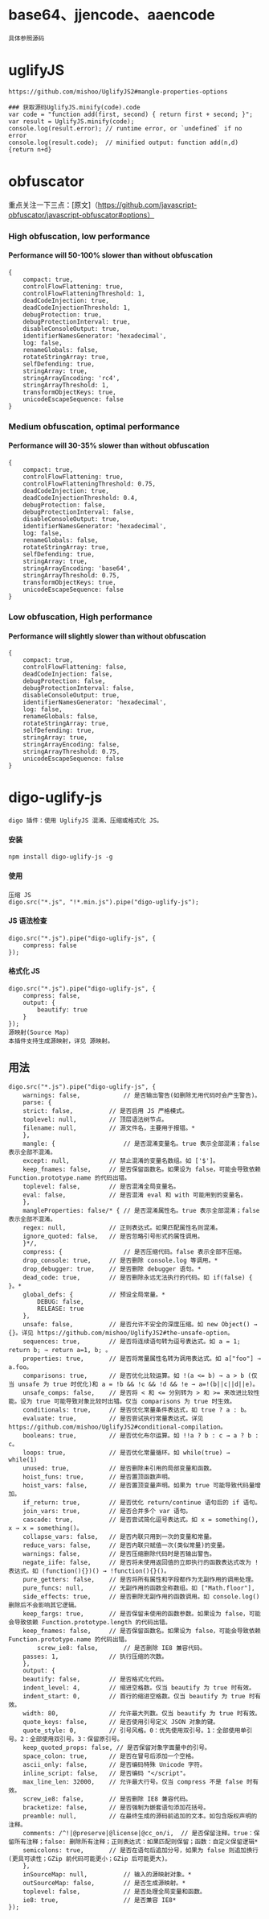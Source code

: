 # base64、jjencode、aaencode
	具体参照源码
# uglifyJS
	https://github.com/mishoo/UglifyJS2#mangle-properties-options

	### 获取源码UglifyJS.minify(code).code
	var code = "function add(first, second) { return first + second; }";
	var result = UglifyJS.minify(code);
	console.log(result.error); // runtime error, or `undefined` if no error
	console.log(result.code);  // minified output: function add(n,d){return n+d}
# obfuscator 
重点关注一下三点：[原文]（https://github.com/javascript-obfuscator/javascript-obfuscator#options）
### High obfuscation, low performance
#### Performance will 50-100% slower than without obfuscation

	{
	    compact: true,
	    controlFlowFlattening: true,
	    controlFlowFlatteningThreshold: 1,
	    deadCodeInjection: true,
	    deadCodeInjectionThreshold: 1,
	    debugProtection: true,
	    debugProtectionInterval: true,
	    disableConsoleOutput: true,
	    identifierNamesGenerator: 'hexadecimal',
	    log: false,
	    renameGlobals: false,
	    rotateStringArray: true,
	    selfDefending: true,
	    stringArray: true,
	    stringArrayEncoding: 'rc4',
	    stringArrayThreshold: 1,
	    transformObjectKeys: true,
	    unicodeEscapeSequence: false
	}
### Medium obfuscation, optimal performance
#### Performance will 30-35% slower than without obfuscation

	{
	    compact: true,
	    controlFlowFlattening: true,
	    controlFlowFlatteningThreshold: 0.75,
	    deadCodeInjection: true,
	    deadCodeInjectionThreshold: 0.4,
	    debugProtection: false,
	    debugProtectionInterval: false,
	    disableConsoleOutput: true,
	    identifierNamesGenerator: 'hexadecimal',
	    log: false,
	    renameGlobals: false,
	    rotateStringArray: true,
	    selfDefending: true,
	    stringArray: true,
	    stringArrayEncoding: 'base64',
	    stringArrayThreshold: 0.75,
	    transformObjectKeys: true,
	    unicodeEscapeSequence: false
	}
### Low obfuscation, High performance
#### Performance will slightly slower than without obfuscation

	{
	    compact: true,
	    controlFlowFlattening: false,
	    deadCodeInjection: false,
	    debugProtection: false,
	    debugProtectionInterval: false,
	    disableConsoleOutput: true,
	    identifierNamesGenerator: 'hexadecimal',
	    log: false,
	    renameGlobals: false,
	    rotateStringArray: true,
	    selfDefending: true,
	    stringArray: true,
	    stringArrayEncoding: false,
	    stringArrayThreshold: 0.75,
	    unicodeEscapeSequence: false
	}

# digo-uglify-js
 	digo 插件：使用 UglifyJS 混淆、压缩或格式化 JS。

#### 安装
	npm install digo-uglify-js -g
#### 使用
	压缩 JS
	digo.src("*.js", "!*.min.js").pipe("digo-uglify-js");
#### JS 语法检查
	digo.src("*.js").pipe("digo-uglify-js", {
		compress: false
	});
#### 格式化 JS
	digo.src("*.js").pipe("digo-uglify-js", {
		compress: false,
		output: {
			beautify: true
		}
	});
	源映射(Source Map)
	本插件支持生成源映射，详见 源映射。

## 用法
	digo.src("*.js").pipe("digo-uglify-js", {
	    warnings: false,            // 是否输出警告(如删除无用代码时会产生警告)。
	    parse: {
		strict: false,          // 是否启用 JS 严格模式。
		toplevel: null,         // 顶层语法树节点。
		filename: null,         // 源文件名，主要用于报错。*
	    },
	    mangle: {                   // 是否混淆变量名。true 表示全部混淆；false 表示全部不混淆。
		except: null,           // 禁止混淆的变量名数组。如 ['$']。
		keep_fnames: false,     // 是否保留函数名。如果设为 false，可能会导致依赖 Function.prototype.name 的代码出错。
		toplevel: false,        // 是否混淆全局变量名。
		eval: false,            // 是否混淆 eval 和 with 可能用到的变量名。
	    },
	    mangleProperties: false/* { // 是否混淆属性名。true 表示全部混淆；false 表示全部不混淆。
		regex: null,            // 正则表达式。如果匹配属性名则混淆。
		ignore_quoted: false,   // 是否忽略引号形式的属性调用。
	    }*/,
	    compress: {                 // 是否压缩代码。false 表示全部不压缩。
		drop_console: true,     // 是否删除 console.log 等调用。*
		drop_debugger: true,    // 是否删除 debugger 语句。*
		dead_code: true,        // 是否删除永远无法执行的代码。如 if(false) { }。*
		global_defs: {          // 预设全局常量。*
		    DEBUG: false,
		    RELEASE: true
		},
		unsafe: false,          // 是否允许不安全的深度压缩。如 new Object() → {}。详见 https://github.com/mishoo/UglifyJS2#the-unsafe-option。
		sequences: true,        // 是否将连续语句转为逗号表达式。如 a = 1; return b; → return a=1, b; 。
		properties: true,       // 是否将常量属性名转为调用表达式。如 a["foo"] → a.foo。
		comparisons: true,      // 是否优化比较运算。如 !(a <= b) → a > b (仅当 unsafe 为 true 时优化)和 a = !b && !c && !d && !e → a=!(b||c||d||e)。
		unsafe_comps: false,    // 是否将 < 和 <= 分别转为 > 和 >= 来改进比较性能。设为 true 可能导致对象比较时出错。仅当 comparisons 为 true 时生效。
		conditionals: true,     // 是否优化常量条件表达式，如 true ? a : b。
		evaluate: true,         // 是否尝试执行常量表达式。详见 https://github.com/mishoo/UglifyJS2#conditional-compilation。
		booleans: true,         // 是否优化布尔运算。如 !!a ? b : c → a ? b : c。
		loops: true,            // 是否优化常量循环。如 while(true) → while(1)
		unused: true,           // 是否删除未引用的局部变量和函数。
		hoist_funs: true,       // 是否置顶函数声明。
		hoist_vars: false,      // 是否置顶变量声明。如果为 true 可能导致代码量增加。
		if_return: true,        // 是否优化 return/continue 语句后的 if 语句。 
		join_vars: true,        // 是否合并多个 var 语句。
		cascade: true,          // 是否尝试简化逗号表达式。如 x = something(), x → x = something()。
		collapse_vars: false,   // 是否内联只用到一次的变量和常量。
		reduce_vars: false,     // 是否内联只赋值一次(类似常量)的变量。
		warnings: false,        // 是否压缩删除代码时是否输出警告。
		negate_iife: false,     // 是否将未使用返回值的立即执行的函数表达式改为 ! 表达式。如 (function(){})() → !function(){}()。
		pure_getters: false,    // 是否将所有属性和字段都作为无副作用的调用处理。
		pure_funcs: null,       // 无副作用的函数全称数组。如 ["Math.floor"],
		side_effects: true,     // 是否删除无副作用的函数调用。如 console.log() 删除后不会影响其它逻辑。
		keep_fargs: true,       // 是否保留未使用的函数参数。如果设为 false，可能会导致依赖 Function.prototype.length 的代码出错。
		keep_fnames: false,     // 是否保留函数名。如果设为 false，可能会导致依赖 Function.prototype.name 的代码出错。
			screw_ie8: false,		// 是否删除 IE8 兼容代码。
		passes: 1,              // 执行压缩的次数。
	    },
	    output: {
		beautify: false,        // 是否格式化代码。
		indent_level: 4,        // 缩进空格数。仅当 beautify 为 true 时有效。
		indent_start: 0,        // 首行的缩进空格数。仅当 beautify 为 true 时有效。
		width: 80,              // 允许最大列数。仅当 beautify 为 true 时有效。
		quote_keys: false,      // 是否使用引号定义 JSON 对象的键。
		quote_style: 0,         // 引号风格。0：优先使用双引号。1：全部使用单引号。2：全部使用双引号。3：保留原引号。
		keep_quoted_props: false, // 是否保留对象字面量中的引号。
		space_colon: true,      // 是否在冒号后添加一个空格。
		ascii_only: false,      // 是否编码特殊 Unicode 字符。
		inline_script: false,   // 是否编码 "</script"。
		max_line_len: 32000,    // 允许最大行号。仅当 compress 不是 false 时有效。
		screw_ie8: false,       // 是否删除 IE8 兼容代码。
		bracketize: false,      // 是否强制为嵌套语句添加花括号。
		preamble: null,         // 在最终生成的源码前追加的文本。如包含版权声明的注释。
		comments: /^!|@preserve|@license|@cc_on/i,  // 是否保留注释。true：保留所有注释；false: 删除所有注释；正则表达式：如果匹配则保留；函数：自定义保留逻辑*
		semicolons: true,       // 是否在语句后追加分号，如果为 false 则追加换行(更具可读性；GZip 前代码可能更小；GZip 后可能更大)。
	    },
	    inSourceMap: null,          // 输入的源映射对象。*
	    outSourceMap: false,        // 是否生成源映射。*
	    toplevel: false,            // 是否处理全局变量和函数。
	    ie8: true,                  // 是否兼容 IE8*
	});

